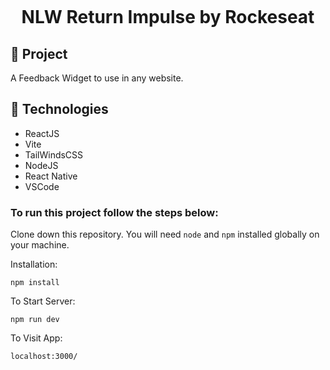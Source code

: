 <p align="center">
<img src="./src/assets/images/banner.png" alt="">
</p>

<h1 align="center">
	NLW Return Impulse by Rockeseat
</h1>




## 🚀 Project
A Feedback Widget to use in any website.

## 🔧 Technologies

- ReactJS
- Vite
- TailWindsCSS
- NodeJS
- React Native
- VSCode

### To run this project follow the steps below:  

Clone down this repository. You will need `node` and `npm` installed globally on your machine.  

Installation:

`npm install`

To Start Server:

`npm run dev`  

To Visit App:

`localhost:3000/`  

<!-- Hendell Costa -->

